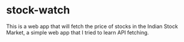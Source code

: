 # stock-watch
This is a web app that will fetch the price of stocks in the Indian Stock Market, a simple web app that I tried to learn API fetching.

